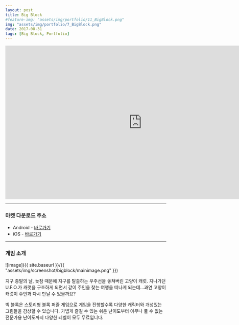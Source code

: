 ```yaml
---
layout: post
title: Big Block
#feature-img: "assets/img/portfolio/11_BigBlock.png"
img: "assets/img/portfolio/7_BigBlock.png"
date: 2017-08-31
tags: [Big Block, Portfolio]
---
```


<center><iframe width="853" height="480" src="https://www.youtube.com/embed/aI7AEghwUlg" frameborder="0" allowfullscreen></iframe></center>

---

### 마켓 다운로드 주소

* Android - [바로가기](https://play.google.com/store/apps/details?id=com.gamefox.bigblock)
* iOS - [바로가기](https://itunes.apple.com/us/app/big-block-puzzle/id1278824613?ls=1&mt=8)

---

### 게임 소개

![image]({{ site.baseurl }}/{{ "assets/img/screenshot/bigblock/mainimage.png" }}) 

지구 종말의 날, 늦잠 때문에 지구를 탈출하는 우주선을 놓쳐버린 고양이 캐럿. 지나가던 U.F.O.가 캐럿을 구조하게 되면서 같이 주인을 찾는 여행을 떠나게 되는데...과연 고양이 캐럿이 주인과 다시 만날 수 있을까요?

빅 블록은 스토리형 블록 퍼즐 게임으로 게임을 진행할수록 다양한 캐릭터와 개성있는 그림들을 감상할 수 있습니다. 가볍게 즐길 수 있는 쉬운 난이도부터 아무나 풀 수 없는 전문가용 난이도까지 다양한 레벨이 모두 무료입니다.

